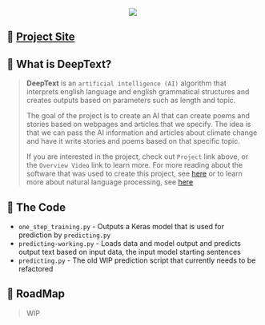 <p align="center">
  <img src="https://user-images.githubusercontent.com/44287141/116738130-f9e5e780-a9e9-11eb-8605-3f96f1df2d2c.png">
</p>

## 🎯 [Project Site](https://internationalschoolaberdeen.github.io/aiproject/) 

## 🧠 What is DeepText? 

> **DeepText** is an `artificial intelligence (AI)` algorithm that interprets english language and english grammatical structures and creates outputs based on parameters such as length and topic.
>  
> The goal of the project is to create an AI that can create poems and stories based on webpages and articles that we specify. The idea is that we can pass the AI information and articles about climate change and have it write stories and poems based on that specific topic.
>
> If you are interested in the project, check out `Project` link above, or the `Overview Video` link to learn more. For more reading about the software that was used to create this project, see [here](https://www.tensorflow.org/learn) or to learn more about natural language processing, see [here](https://towardsdatascience.com/natural-language-processing-with-tensorflow-e0a701ef5cef?gi=72765e5779df)

## 🐍 The Code

* `one_step_training.py` - Outputs a Keras model that is used for prediction by `predicting.py`
* `predicting-working.py` - Loads data and model output and predicts output text based on input data, the input model starting sentences 
* `predicting.py` - The old WIP prediction script that currently needs to be refactored

## 📅 RoadMap 

> WIP
